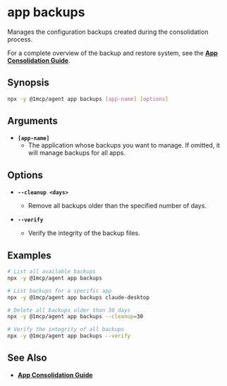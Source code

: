 # app backups

Manages the configuration backups created during the consolidation process.

For a complete overview of the backup and restore system, see the **[App Consolidation Guide](../../guide/app-consolidation#backup-and-restore-system)**.

## Synopsis

```bash
npx -y @1mcp/agent app backups [app-name] [options]
```

## Arguments

- **`[app-name]`**
  - The application whose backups you want to manage. If omitted, it will manage backups for all apps.

## Options

- **`--cleanup <days>`**
  - Remove all backups older than the specified number of days.

- **`--verify`**
  - Verify the integrity of the backup files.

## Examples

```bash
# List all available backups
npx -y @1mcp/agent app backups

# List backups for a specific app
npx -y @1mcp/agent app backups claude-desktop

# Delete all backups older than 30 days
npx -y @1mcp/agent app backups --cleanup=30

# Verify the integrity of all backups
npx -y @1mcp/agent app backups --verify
```

## See Also

- **[App Consolidation Guide](../../guide/app-consolidation#backup-and-restore-system)**

